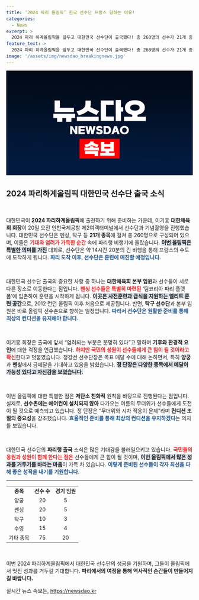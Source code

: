 ```yaml
---
title: ‘2024 파리 올림픽’ 한국 선수단 프랑스 향하는 이유!
categories:
  - News
excerpt: >
  2024 파리 하계올림픽을 앞두고 대한민국 선수단이 출국했다! 총 260명의 선수가 21개 종목에 도전하며, 이기흥 회장은 국민의 응원을 토대로 기대감을 표명했다. 올림픽의 특수 환경 속, 선수들의 기량 발휘는 과연 어떻게 될까?
feature_text: >
  2024 파리 하계올림픽을 앞두고 대한민국 선수단이 출국했다! 총 260명의 선수가 21개 종목에 도전하며, 이기흥 회장은 국민의 응원을 토대로 기대감을 표명했다. 올림픽의 특수 환경 속, 선수들의 기량 발휘는 과연 어떻게 될까?
image: '/assets/img/newsdao_breakingnews.jpg'
---
```


<p><img src="/assets/img/newsdao_breakingnews.jpg" alt="bookingtag 속보" /></p>

<h2 data-ke-size="size26">2024 파리하계올림픽 대한민국 선수단 출국 소식</h2>

<p data-ke-size="size16">&nbsp;</p>

<p>대한민국이 <b>2024 파리하계올림픽</b>에 출전하기 위해 준비하는 가운데, 이기흥 <b>대한체육회 회장</b>이 20일 오전 인천국제공항 제2여객터미널에서 선수단과 기념촬영을 진행했습니다. 대한민국 선수단은 펜싱, 탁구 등 <b>21개 종목</b>에 걸쳐 총 260명으로 구성되어 있으며, 이들은 <b><span style="color: #ee2323;">기대와 염려가 가득한 순간</span></b> 속에 파리행 비행기에 올랐습니다. <b><span style="background-color: #21538527;">이번 올림픽은 특별한 의미를 가진</span></b> 대회로, 선수단은 약 14시간 20분의 긴 비행을 통해 프랑스의 수도에 도착하게 됩니다. <b><span style="color: #1a5490;">파리 도착 이후, 선수단은 훈련에 매진할 예정입니다.</span></b></p></p>

<p data-ke-size="size16">&nbsp;</p>

<p>대한민국 선수단 출국의 중요한 사항 중 하나는 <b>대한체육회 본부 임원</b>과 선수들이 서로 다른 장소로 이동한다는 점입니다. <b><span style="color: #ee2323;">펜싱 선수들은 특별히 마련된</span></b> ‘팀코리아 파리 플랫폼’에 입촌하여 훈련을 시작하게 됩니다. <b><span style="background-color: #21538527;">이곳은 사전훈련과 급식을 지원하는 엘리트 훈련 공간</span></b>으로, 2012 런던 올림픽 이후 처음으로 제공됩니다. 반면, <b>탁구 선수단</b>과 본부 임원은 바로 올림픽 선수촌으로 향하는 일정입니다. <b><span style="color: #1a5490;">따라서 선수단은 원활한 준비를 통해 최상의 컨디션을 유지해야 합니다.</span></b></p></p>

<p data-ke-size="size16">&nbsp;</p>

<p>이기흥 회장은 출국에 앞서 “염려되는 부분은 분명히 있다”고 말하며 <b>기후와 환경적 요인</b>에 대한 걱정을 언급했습니다. <b><span style="color: #ee2323;">하지만 국민의 성원이 선수들에게 큰 힘이 될 것이라고 확신</span></b>한다고 덧붙였습니다. 정강선 선수단장은 목표 매달 수에 대해 논하면서, 특히 <b>양궁</b>과 <b>펜싱</b>에서 금메달을 기대하고 있음을 밝혔습니다. <b><span style="background-color: #21538527;">정 단장은 다양한 종목에서 메달이 가능성 있다고 자신감을 보였습니다.</span></b></p></p>

<p data-ke-size="size16">&nbsp;</p>

<p>이번 올림픽에 대한 특별한 점은 <b>저탄소 친화적</b> 원칙을 바탕으로 진행된다는 점입니다. 실제로, <b>선수촌에는 에어컨이 설치되지 않아</b> 다가오는 여름의 무더위가 선수들에게 도전이 될 것으로 예측되고 있습니다. 정 단장은 “무더위와 시차 적응이 문제”라며 <b>컨디션 조절의 중요성</b>을 강조했습니다. <b><span style="color: #1a5490;">효율적인 준비를 통해 최상의 컨디션을 유지하겠다</span></b>는 의지를 보였습니다.</p></p>

<p data-ke-size="size16">&nbsp;</p>

<p>대한민국 선수단의 <b>파리행 출국</b> 소식은 많은 기대감을 불러일으키고 있습니다. <b><span style="color: #ee2323;">국민들의 응원과 성원이 함께 한다는 점은</span></b> 선수들에게 큰 힘이 될 것이며, <b><span style="background-color: #21538527;">이번 올림픽에서 많은 성과를 거두기를 바라는 마음</span></b>이 가득 차 있습니다. <b><span style="color: #1a5490;">이렇게 준비된 선수들이 각자 최선을 다해 좋은 성적을 내기를 기원합니다.</span></b></p></p>

<hr />

<table style="width:100%;">
<tbody>
<tr>
<td style="text-align: center; height: 17px;"><b>종목</b></td>
<td style="text-align: center; height: 17px;"><b>선수 수</b></td>
<td style="text-align: center; height: 17px;"><b>경기 임원</b></td>
</tr>
<tr>
<td style="text-align: center; height: 17px;">양궁</td>
<td style="text-align: center; height: 17px;">20</td>
<td style="text-align: center; height: 17px;">5</td>
</tr>
<tr>
<td style="text-align: center; height: 17px;">펜싱</td>
<td style="text-align: center; height: 17px;">20</td>
<td style="text-align: center; height: 17px;">5</td>
</tr>
<tr>
<td style="text-align: center; height: 17px;">탁구</td>
<td style="text-align: center; height: 17px;">10</td>
<td style="text-align: center; height: 17px;">3</td>
</tr>
<tr>
<td style="text-align: center; height: 17px;">수영</td>
<td style="text-align: center; height: 17px;">15</td>
<td style="text-align: center; height: 17px;">4</td>
</tr>
<tr>
<td style="text-align: center; height: 17px;">기타 종목</td>
<td style="text-align: center; height: 17px;">75</td>
<td style="text-align: center; height: 17px;">20</td>
</tr>
</tbody>
</table>

<p data-ke-size="size16">&nbsp;</p>

<p>이번 2024 파리하계올림픽에서 대한민국 선수단의 성공을 기원하며, 그들이 올림픽에서 멋진 성과를 거두길 기대합니다. <b>파리에서의 여정을 통해 역사적인 순간들이 만들어지길 바랍니다.</b></p>
실시간 뉴스 속보는, <a href="https://newsdao.kr" rel="dofollow">https://newsdao.kr</a>


